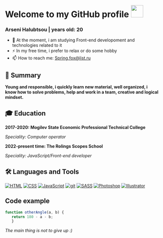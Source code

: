 # Welcome to my GitHub profile <img src="https://media.giphy.com/media/hvRJCLFzcasrR4ia7z/giphy.gif" width="40">
### Arseni Halubtsou | years old: 20

- 🌱 At the moment, i am studying Front-end developoment and technologies related to it
- ⚡ In my free time, i prefer to relax or do some hobby
- 📫 How to reach me: [Spring.fox@list.ru](mailto:spring.fox@list.ru)

## 🍃 Summary
**Young and responsible, i quickly learn new material, well organized, i know how to solve problems, help and work in a team, creative and logical mindset.** 

## 🎓 Education
**2017-2020: Mogilev State Economic Professional Technical College**

*Speciality: Computer operator*

**2022-present time: The Rolings Scopes School**

*Speciality: JavaScript/Front-end developer*

## 🛠️ Languages and Tools
<a href="#"><img src="https://img.shields.io/badge/HTML-e54d26?style=flat&logo=html5&logoColor=ffffff" alt="HTML"/></a>
<a href="#"><img src="https://img.shields.io/badge/CSS-006eba?style=flat&logo=css3&logoColor=ffffff" alt="CSS"/></a>
<a href="#"><img src="https://img.shields.io/badge/JavaScript-ffde24?style=flat&logo=javascript&logoColor=000000" alt="JavaScript"/></a>
<a href="#"><img src="https://img.shields.io/badge/git-ffffff?style=flat&logo=git&logoColor=f05033" alt="git"/></a>
<a href="#"><img src="https://img.shields.io/badge/SASS-cd6799?style=flat&logo=SASS&logoColor=ffffff" alt="SASS"/></a>
<a href="#"><img src="https://img.shields.io/badge/Photoshop-31a8ff?style=flat&logo=adobephotoshop&logoColor=001e36" alt="Photoshop"/></a>
<a href="#"><img src="https://img.shields.io/badge/Illustartor-ff9b00?style=flat&logo=adobeillustrator&logoColor=300000" alt="Illustrator"/></a>

## Code example
```js
function otherAngle(a, b) {
   return 180 - a - b;
   }
```

*The main thing is not to give up :)*